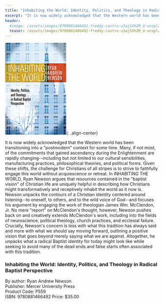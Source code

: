 ```yaml
---
title: "Inhabiting the World: Identity, Politics, and Theology in Radical Baptist Perspective"
excerpt: "It is now widely acknowledged that the Western world has been transitioning into a postmodern context for some time."
header:
  #image: /assets/images/9780881466492-freddy-castro-u3ajSXhZM_U-unsplash-rev3.jpg
  teaser: /assets/images/9780881466492-freddy-castro-u3ajSXhZM_U-unsplash-rev3.jpg
---
```

![Inhabiting the World book cover](/assets/images/9780881466492.jpg){: .align-center}

It is now widely acknowledged that the Western world has been transitioning into a "postmodern" context for some time. Many, if not most, of the commitments that gained ascendancy during the Enlightenment are rapidly changing--including but not limited to our cultural sensibilities, manufacturing practices, philosophical theories, and political forms. Given these shifts, the challenge for Christians of all stripes is to strive to faithfully engage this world without acquiescence or retreat. In INHABITING THE WORLD, Ryan Newson argues that resources contained in the "baptist vision" of Christian life are uniquely helpful in describing how Christians might transformatively and receptively inhabit the world as it now is. Newson unpacks the contours of a Christian identity centered around listening--to oneself, to others, and to the wild voice of God--and focuses his argument by engaging the work of theologian James Wm. McClendon, Jr. No mere "report" on McClendon's thought, however, Newson pushes back on and creatively extends McClendon's work, including into the fields of neuroscience, political theology, church practices, and ecclesial failure. Crucially, Newson's concern is less with what this tradition has always said and more with what we should say moving forward, outlining a positive vision that goes beyond merely saying what we are against. Altogether, he unpacks what a radical Baptist identity for today might look like while seeking to avoid many of the dead ends and false starts often associated with this tradition.

### Inhabiting the World: Identity, Politics, and Theology in Radical Baptist Perspective
By author: Ryan Andrew Newson  
Publisher: Mercer University Press  
Product Code: P559  
ISBN: 9780881466492 
Price: $35.00  